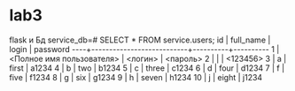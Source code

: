 # lab3
flask и Бд
service_db=# SELECT * FROM service.users;
 id |         full_name         |  login   | password
----+---------------------------+----------+----------
  1 | <Полное имя пользователя> | <логин>  | <пароль>
  2 | <Ivanov Ivan>             | <Ivanov> | <123456>
  3 | a                         | first    | a1234
  4 | b                         | two      | b1234
  5 | c                         | three    | c1234
  6 | d                         | four     | d1234
  7 | f                         | five     | f1234
  8 | g                         | six      | g1234
  9 | h                         | seven    | h1234
 10 | j                         | eight    | j1234
